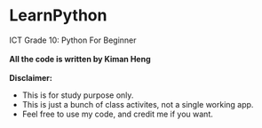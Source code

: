 # LearnPython
ICT Grade 10: Python For Beginner  
<br>
<b>All the code is written by Kiman Heng</b>  
<br>
<b>Disclaimer: </b>  
* This is for study purpose only.   
* This is just a bunch of class activites, not a single working app.    
* Feel free to use my code, and credit me if you want.
